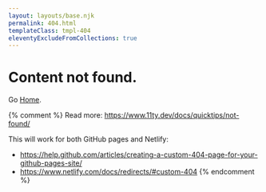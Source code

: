 ```yaml
---
layout: layouts/base.njk
permalink: 404.html
templateClass: tmpl-404
eleventyExcludeFromCollections: true
---
```

# Content not found.

Go <a href="{{ '/' | url }}">Home</a>.

{% comment %}
Read more: https://www.11ty.dev/docs/quicktips/not-found/

This will work for both GitHub pages and Netlify:

* https://help.github.com/articles/creating-a-custom-404-page-for-your-github-pages-site/
* https://www.netlify.com/docs/redirects/#custom-404
{% endcomment %}
